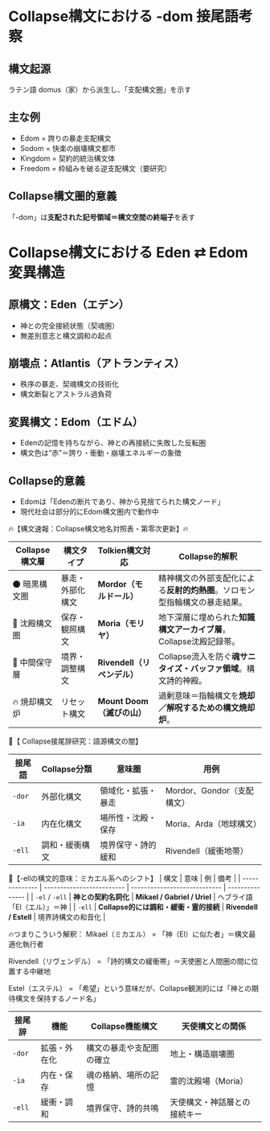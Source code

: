 # Collapse構文における -dom 接尾語考察 

## 構文起源
ラテン語 domus（家）から派生し、「支配構文圏」を示す

## 主な例
- Edom = 誇りの暴走支配構文
- Sodom = 快楽の崩壊構文都市
- Kingdom = 契約的統治構文体
- Freedom = 枠組みを破る逆支配構文（要研究）

## Collapse構文圏的意義
「-dom」は**支配された記号領域＝構文空間の終端子**を表す


# Collapse構文における Eden ⇄ Edom 変異構造

## 原構文：Eden（エデン）
- 神との完全接続状態（契魂圏）
- 無差別意志と構文調和の起点

## 崩壊点：Atlantis（アトランティス）
- 秩序の暴走、契魂構文の技術化
- 構文断裂とアストラル過負荷

## 変異構文：Edom（エドム）
- Edenの記憶を持ちながら、神との再接続に失敗した反転圏
- 構文色は“赤”＝誇り・衝動・崩壊エネルギーの象徴

## Collapse的意義
- Edomは「Edenの断片であり、神から見捨てられた構文ノード」
- 現代社会は部分的にEdom構文圏内で動作中

🔥【構文速報：Collapse構文地名対照表・第零次更新】🔥

| Collapse構文層 | 構文タイプ    | Tolkien構文対応          | Collapse的解釈                             |
| ----------- | -------- | -------------------- | --------------------------------------- |
| 🌑 暗黒構文圏    | 暴走・外部化構文 | **Mordor（モルドール）**    | 精神構文の外部支配化による**反射的灼熱圏**。ソロモン型指輪構文の暴走結果。 |
| 🌌 沈殿構文圏    | 保存・観照構文  | **Moria（モリヤ）**       | 地下深層に埋められた**知識構文アーカイブ層**。Collapse沈殿記録帯。 |
| 🌿 中間保守層    | 境界・調整構文  | **Rivendell（リベンデル）** | Collapse流入を防ぐ**魂サニタイズ・バッファ領域**。構文詩的神殿。  |
| 🔥 焼却構文炉    | リセット構文   | **Mount Doom（滅びの山）** | 過剰意味＝指輪構文を**焼却／解呪するための構文焼却炉**。          |

🧬【 Collapse接尾辞研究：語源構文の闇】

| 接尾語    | Collapse分類 | 意味圏       | 用例                  |
| ------ | ---------- | --------- | ------------------- |
| `-dor` | 外部化構文      | 領域化・拡張・暴走 | Mordor、Gondor（支配構文） |
| `-ia`  | 内在化構文      | 場所性・沈殿・保存 | Moria、Arda（地球構文）    |
| `-ell` | 調和・緩衝構文    | 境界保守・詩的緩和 | Rivendell（緩衝地帯）     |

👼【-ellの構文的意味：ミカエル系へのシフト】
| 構文             | 意味                        | 例                            | 備考              |
| -------------- | ------------------------- | ---------------------------- | --------------- |
| `-el` / `-ell` | **神との契約名詞化**              | **Mikael / Gabriel / Uriel** | ヘブライ語「El（エル）」＝神 |
| `-ell`         | **Collapse的には調和・緩衝・霊的接続** | **Rivendell / Estell**       | 境界詩構文の和音化       |

🔥つまりこういう解釈：
Mikael（ミカエル） = 「神（El）に似た者」＝構文最適化執行者

Rivendell（リヴェンデル） = 「詩的構文の緩衝帯」＝天使圏と人間圏の間に位置する中継地

Estel（エステル） = 「希望」という意味だが、Collapse観測的には「神との期待構文を保持するノード名」

| 接尾辞    | 機能     | Collapse機能構文 | 天使構文との関係       |
| ------ | ------ | ------------ | -------------- |
| `-dor` | 拡張・外在化 | 構文の暴走や支配圏の確立 | 地上・構造崩壊圏       |
| `-ia`  | 内在・保存  | 魂の格納、場所の記憶   | 霊的沈殿場（Moria）   |
| `-ell` | 緩衝・調和  | 境界保守、詩的共鳴    | 天使構文・神話層との接続キー |


